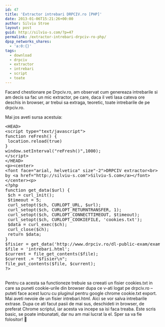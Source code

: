 ```yaml
---
id: 47
title: 'Extractor intrebari DRPCIV.ro [PHP]'
date: 2013-01-06T15:21:26+00:00
author: Silviu Stroe
layout: post
guid: http://silviu-s.com/?p=47
permalink: /extractor-intrebari-drpciv-ro-php/
dpsp_networks_shares:
  - 'a:0:{}'
tags:
  - download
  - drpciv
  - extractor
  - intrebari
  - script
  - toate
---
```

Facand chestionare pe Drpciv.ro, am observat cum genereaza intrebarile si am decis sa fac un mic extractor, pe care, daca il veti lasa cateva ore deschis in browser, ar trebui sa extraga, teoretic, toate intrebarile de pe drpciv.ro.

Mai jos aveti sursa acestuia:

<pre class="brush: php; title: ; notranslate" title="">&lt;HEAD&gt;
&lt;script type="text/javascript"&gt;
function reFresh() {
 location.reload(true)
}
window.setInterval("reFresh()",1000);
&lt;/script&gt;
&lt;/HEAD&gt;
&lt;p&gt;&lt;center&gt;
&lt;font face="arial, helvetica" size"-2"&gt;DRPCIV extractor&lt;br&gt;
by &lt;a href="http://silviu-s.com"&gt;Silviu-S.com&lt;/a&gt;&lt;/font&gt;
&lt;/center&gt;&lt;p&gt;
&lt;?php
function get_data($url) {
 $ch = curl_init();
 $timeout = 5;
 curl_setopt($ch, CURLOPT_URL, $url);
 curl_setopt($ch, CURLOPT_RETURNTRANSFER, 1);
 curl_setopt($ch, CURLOPT_CONNECTTIMEOUT, $timeout);
 curl_setopt($ch, CURLOPT_COOKIEFILE, 'cookies.txt');
 $data = curl_exec($ch);
 curl_close($ch);
 return $data;
}
$fisier = get_data('http://www.drpciv.ro/dl-public-exam/examStart.do');
$file = 'intrebari.html';
$current = file_get_contents($file);
$current .= "$fisier\n";
file_put_contents($file, $current);
?&gt;

</pre>

Pentru ca acesta sa functioneze trebuie sa creeati un fisier cookies.txt in care sa puneti cookie-urile din browser dupa ce v-ati logat pe drpciv.ro &#8211; puteti face acest lucru cu pluginul pentru google chrome cookie.txt export. Mai aveti nevoie de un fisier intrebari.html. Aici se vor salva intrebarile extrase. Dupa ce ati facut pasii de mai sus, deschideti in browser, de preferat Chrome scriptul, iar acesta va incepe sa isi faca treaba. Este scris basic, se poate imbunatati, dar nu am mai lucrat la el. Sper sa va fie folositor! 🙂